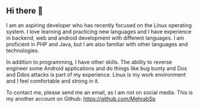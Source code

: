 ## Hi there 👋


I am an aspiring developer who has recently focused on the Linux operating system. I love learning and practicing new languages ​​and I have experience in backend, web and android development with different languages. I am proficient in PHP and Java, but I am also familiar with other languages ​​and technologies.

In addition to programming, I have other skills. The ability to reverse engineer some Android applications and do things like bug bunty and Dos and Ddos attacks is part of my experience. Linux is my work environment and I feel comfortable and strong in it.

To contact me, please send me an email, as I am not on social media.
This is my another account on Github: https://github.com/MehrabSp
